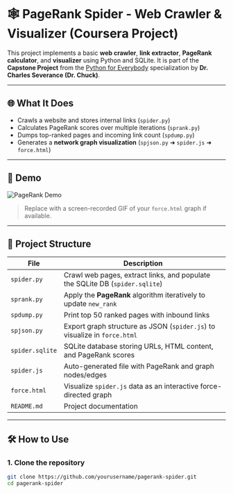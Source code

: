 # 🕸️ PageRank Spider - Web Crawler & Visualizer (Coursera Project)

This project implements a basic **web crawler**, **link extractor**, **PageRank calculator**, and **visualizer** using Python and SQLite. It is part of the **Capstone Project** from the [Python for Everybody](https://www.py4e.com/) specialization by **Dr. Charles Severance (Dr. Chuck)**.

---

## 🌐 What It Does

- Crawls a website and stores internal links (`spider.py`)
- Calculates PageRank scores over multiple iterations (`sprank.py`)
- Dumps top-ranked pages and incoming link count (`spdump.py`)
- Generates a **network graph visualization** (`spjson.py` ➜ `spider.js` ➜ `force.html`)

---

## 🎥 Demo

![PageRank Demo](https://media.giphy.com/media/3ohzdQ1IynzclJldUQ/giphy.gif)
> Replace with a screen-recorded GIF of your `force.html` graph if available.

---

## 📁 Project Structure

| File          | Description |
|---------------|-------------|
| `spider.py`   | Crawl web pages, extract links, and populate the SQLite DB (`spider.sqlite`) |
| `sprank.py`   | Apply the **PageRank** algorithm iteratively to update `new_rank` |
| `spdump.py`   | Print top 50 ranked pages with inbound links |
| `spjson.py`   | Export graph structure as JSON (`spider.js`) to visualize in `force.html` |
| `spider.sqlite` | SQLite database storing URLs, HTML content, and PageRank scores |
| `spider.js`   | Auto-generated file with PageRank and graph nodes/edges |
| `force.html`  | Visualize `spider.js` data as an interactive force-directed graph |
| `README.md`   | Project documentation |

---

## 🛠️ How to Use

### 1. Clone the repository

```bash
git clone https://github.com/yourusername/pagerank-spider.git
cd pagerank-spider
